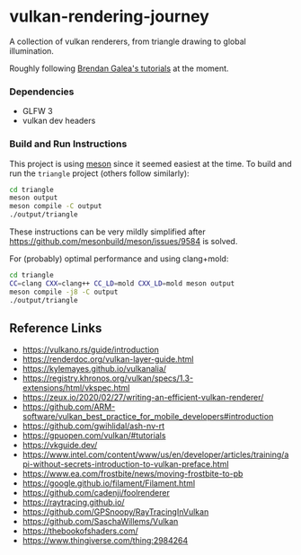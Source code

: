 # vulkan-rendering-journey

A collection of vulkan renderers, from triangle drawing to global illumination.

Roughly following [Brendan Galea's tutorials](https://www.youtube.com/watch?v=Y9U9IE0gVHA&list=PL8327DO66nu9qYVKLDmdLW_84-yE4auCR) at the moment.

### Dependencies

-   GLFW 3
-   vulkan dev headers

### Build and Run Instructions

This project is using [meson](https://mesonbuild.com/index.html) since it seemed easiest at the time. To build and run the `triangle` project (others follow similarly):

```bash
cd triangle
meson output
meson compile -C output
./output/triangle
```

These instructions can be very mildly simplified after https://github.com/mesonbuild/meson/issues/9584 is solved.

For (probably) optimal performance and using clang+mold:

```bash
cd triangle
CC=clang CXX=clang++ CC_LD=mold CXX_LD=mold meson output
meson compile -j8 -C output
./output/triangle
```

## Reference Links
- <https://vulkano.rs/guide/introduction>
- <https://renderdoc.org/vulkan-layer-guide.html>
- <https://kylemayes.github.io/vulkanalia/>
- <https://registry.khronos.org/vulkan/specs/1.3-extensions/html/vkspec.html>
- <https://zeux.io/2020/02/27/writing-an-efficient-vulkan-renderer/>
- <https://github.com/ARM-software/vulkan_best_practice_for_mobile_developers#introduction>
- <https://github.com/gwihlidal/ash-nv-rt>
- <https://gpuopen.com/vulkan/#tutorials>
- <https://vkguide.dev/>
- <https://www.intel.com/content/www/us/en/developer/articles/training/api-without-secrets-introduction-to-vulkan-preface.html>
- <https://www.ea.com/frostbite/news/moving-frostbite-to-pb>
- <https://google.github.io/filament/Filament.html>
- <https://github.com/cadenji/foolrenderer>
- <https://raytracing.github.io/>
- <https://github.com/GPSnoopy/RayTracingInVulkan>
- <https://github.com/SaschaWillems/Vulkan>
- <https://thebookofshaders.com/>
- <https://www.thingiverse.com/thing:2984264>
